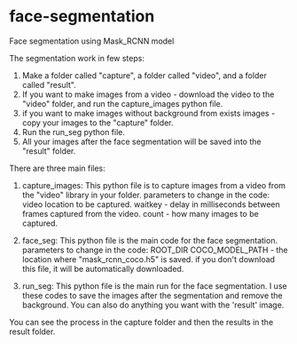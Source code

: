 # face-segmentation
Face segmentation using Mask_RCNN model

The segmentation work in few steps:
1. Make a folder called "capture", a folder called "video", and a folder called "result". 
2. If you want to make images from a video - download the video to the "video" folder, and run the capture_images python file.
3. if you want to make images without background from exists images - copy your images to the "capture" folder.
4. Run the run_seg python file.
5. All your images after the face segmentation will be saved into the "result" folder.

There are three main files:

1. capture_images:
This python file is to capture images from a video from the "video" library in your folder.
parameters to change in the code:
video location to be captured.
waitkey - delay in milliseconds between frames captured from the video.
count - how many images to be captured.

2. face_seg:
This python file is the main code for the face segmentation.
parameters to change in the code:
ROOT_DIR
COCO_MODEL_PATH - the location where "mask_rcnn_coco.h5" is saved.
if you don't download this file, it will be automatically downloaded. 

3. run_seg:
This python file is the main run for the face segmentation.
I use these codes to save the images after the segmentation and remove the background.
You can also do anything you want with the 'result' image.

You can see the process in the capture folder and then the results in the result folder.



